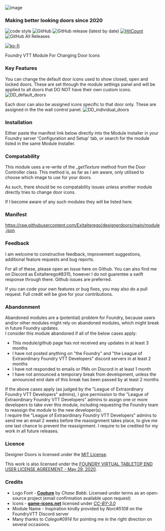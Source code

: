 ![image](https://user-images.githubusercontent.com/12241468/99018302-a4a83d80-2551-11eb-9a4b-32853b7302c2.png)
### Making better looking doors since 2020

![code style](https://img.shields.io/badge/code%20style-air--bnb-brightgreen?style=flat-square)
![GitHub](https://img.shields.io/github/license/exitalterego/designerdoors?color=bright%20green&style=flat-square)
![GitHub release (latest by date)](https://img.shields.io/github/v/release/exitalterego/designerdoors?color=bright%20green&style=flat-square)
[![HitCount](http://hits.dwyl.com/exitalterego/designerdoors.svg)](http://hits.dwyl.com/exitalterego/designerdoors)
![GitHub All Releases](https://img.shields.io/github/downloads/exitalterego/designerdoors/total?color=bright%20green&style=flat-square)

[![ko-fi](https://www.ko-fi.com/img/githubbutton_sm.svg)](https://ko-fi.com/B0B62PUPS)

Foundry VTT Module For Changing Door Icons

### Key Features
You can change the default door icons used to show closed, open and locked doors. These are set through the module settings panel and will be applied to all doors that DO NOT have their own custom icons.
![DD_default_doors](https://user-images.githubusercontent.com/12241468/99480682-7b701e80-2950-11eb-8f95-ff51749174d7.gif)

Each door can also be assigned icons specific to that door only. These are assigned in the the wall control panel.
![DD_individual_doors](https://user-images.githubusercontent.com/12241468/99480703-86c34a00-2950-11eb-9389-3af05ef9723d.gif)

### Installation
Either paste the manifest link below directly into the Module Installer in your Foundry server 'Configuration and Setup' tab, or search for the module listed in the same Module Installer.

### Compatability
This module uses a re-write of the *\_getTexture* method from the Door Controller class. This method is, as far as I am aware, only utilised to choose which image to use for your doors.

As such, there should be no compatability issues unless another module directly tries to change door icons.

If I become aware of any such modules they will be listed here.

### Manifest
https://raw.githubusercontent.com/Exitalterego/designerdoors/main/module.json

### Feedback
I am welcome to constructive feedback, improvement suggestions, additional feature requests and bug reports.

For all of these, please open an Issue here on Github. You can also find me on Discord as Exitalterego#8315, however I do not guarentee a swift response through there. Github issues are preferred.

If you can code your own features or bug fixes, you may also do a pull request. Full credit will be give for your contributions. 

### Abandonment
Abandoned modules are a (potential) problem for Foundry, because users and/or other modules might rely on abandoned modules, which might break in future Foundry updates.<br>
I consider this module abandoned if all of the below cases apply:
<ul>
  <li>This module/github page has not received any updates in at least 3 months</li>
  <li>I have not posted anything on "the Foundry" and "the League of Extraordinary Foundry VTT Developers" discord servers in at least 2 months</li>
  <li>I have not responded to emails or PMs on Discord in at least 1 month</li>
  <li>I have not announced a temporary break from development, unless the announced end date of this break has been passed by at least 2 months</li>
</ul>
If the above cases apply (as judged by the "League of Extraordinary Foundry VTT Developers" admins), I give permission to the "League of Extraordinary Foundry VTT Developers" admins to assign one or more developers to take over this module, including requesting the Foundry team to reassign the module to the new developer(s).<br>
I require the "League of Extraordinary Foundry VTT Developers" admins to send me an email 2 weeks before the reassignment takes place, to give me one last chance to prevent the reassignment.
I require to be credited for my work in all future releases.

### Licence
Designer Doors is licensed under the [MIT License](https://github.com/Exitalterego/designerdoors/blob/main/LICENSE).

This work is also licensed under the [FOUNDRY VIRTUAL TABLETOP END USER LICENSE AGREEMENT - May 29, 2020](https://foundryvtt.com/article/license/).

### Credits
* Logo Font - **[Couture](https://www.dafont.com/couture.font)** by *Chase Babb*. Licensed under terms as an open-source project (email confirmation available upon request)
* Icons - **[game-icons.net](https://game-icons.net/)** licensed under *[CC-BY-3.0](https://creativecommons.org/licenses/by/3.0/)*
* Module Name - Inspiration kindly provided by *Norc#5108* on the FoundryVTT Discord server
* Many thanks to *Calego#0914* for pointing me in the right direction on several occasions.
